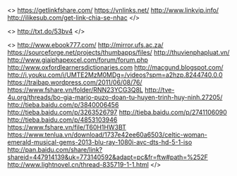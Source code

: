 <>
https://getlinkfshare.com/
https://vnlinks.net/
http://www.linkvip.info/
http://ilikesub.com/get-link-chia-se-nhac
</>

<>
http://txt.do/53bv4
</>

<>
http://www.ebook777.com/
http://mirror.ufs.ac.za/
https://sourceforge.net/projects/thumbapps/files/
http://thuvienphapluat.vn/
http://www.giaiphapexcel.com/forum/forum.php
http://www.oxfordlearnersdictionaries.com
http://macgund.blogspot.com/
http://i.youku.com/i/UMTE2MzM0MDg=/videos?spm=a2hzp.8244740.0.0
https://traibap.wordpress.com/2011/06/08/76/
https://www.fshare.vn/folder/RNN23YCG3Q8L
http://tve-4u.org/threads/bo-gia-mario-puzo-doan-tu-huyen-trinh-huy-ninh.27205/
http://tieba.baidu.com/p/3840006456
http://tieba.baidu.com/p/3263526797
http://tieba.baidu.com/p/2741106090
http://tieba.baidu.com/p/4853103946
https://www.fshare.vn/file/T60H1HW3BT
https://www.tenlua.vn/download/1737e42ee60a6503/celtic-woman-emerald-musical-gems-2013-blu-ray-1080i-avc-dts-hd-5-1-iso
http://pan.baidu.com/share/link?shareid=447914139&uk=773140592&adapt=pc&fr=ftw#path=%252F
http://www.lightnovel.cn/thread-835719-1-1.html
</>
